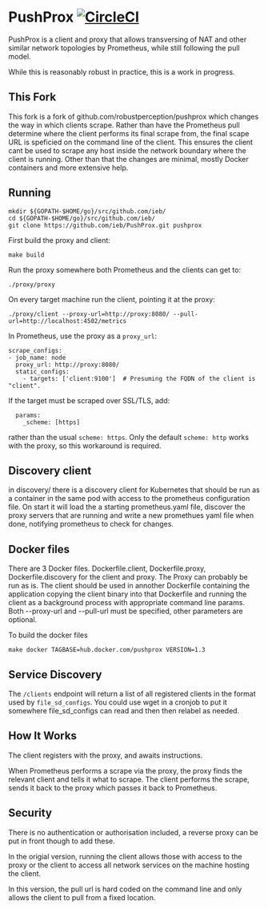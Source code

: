 # PushProx [![CircleCI](https://circleci.com/gh/ieb/PushProx.svg?style=shield)](https://circleci.com/gh/ieb/PushProx)

PushProx is a client and proxy that allows transversing of NAT and other
similar network topologies by Prometheus, while still following the pull model.

While this is reasonably robust in practice, this is a work in progress.

## This Fork

This fork is a fork of github.com/robustperception/pushprox which changes the way in which clients scrape. Rather than
have the Prometheus pull determine where the client performs its final scrape from, the final scape URL is speficied
on the command line of the client. This ensures the client cant be used to scrape any host inside the network boundary where
the client is running. Other than that the changes are minimal, mostly Docker containers and more extensive help.


## Running

```
mkdir ${GOPATH-$HOME/go}/src/github.com/ieb/
cd ${GOPATH-$HOME/go}/src/github.com/ieb/
git clone https://github.com/ieb/PushProx.git pushprox
```

First build the proxy and client:



```
make build
```

Run the proxy somewhere both Prometheus and the clients can get to:

```
./proxy/proxy
```

On every target machine run the client, pointing it at the proxy:
```
./proxy/client --proxy-url=http://proxy:8080/ --pull-url=http://localhost:4502/metrics
```

In Prometheus, use the proxy as a `proxy_url`:

```
scrape_configs:
- job_name: node
  proxy_url: http://proxy:8080/
  static_configs:
    - targets: ['client:9100']  # Presuming the FQDN of the client is "client".
```

If the target must be scraped over SSL/TLS, add:
```
  params:
    _scheme: [https]
```
rather than the usual `scheme: https`. Only the default `scheme: http` works with the proxy,
so this workaround is required.

## Discovery client

in discovery/ there is a discovery client for Kubernetes that should be run as a container in the same pod with access to the prometheus configuration file. On start it will load the a starting prometheus.yaml file, discover the proxy servers that are running
and write a new promethues yaml file when done, notifying prometheus to check for changes.

## Docker files

There are 3 Docker files. Dockerfile.client, Dockerfile.proxy, Dockerfile.discovery for the client and proxy. The Proxy can
probably be run as is. The client should be used in annother Dockerfile containing the application copying 
the client binary into that Dockerfile and running the client as a background process with appropriate
command line params. Both --proxy-url and --pull-url must be specified, other parameters are optional.

To build the docker files
````
make docker TAGBASE=hub.docker.com/pushprox VERSION=1.3
````

## Service Discovery

The `/clients` endpoint will return a list of all registered clients in the format
used by `file_sd_configs`. You could use wget in a cronjob to put it somewhere
file\_sd\_configs can read and then then relabel as needed.

## How It Works

The client registers with the proxy, and awaits instructions.

When Prometheus performs a scrape via the proxy, the proxy finds
the relevant client and tells it what to scrape. The client performs the scrape,
sends it back to the proxy which passes it back to Prometheus.

## Security

There is no authentication or authorisation included, a reverse proxy can be
put in front though to add these.

In the origial version, running the client allows those with access to the proxy or the client to access
all network services on the machine hosting the client. 

In this version, the pull url is hard coded on the command line and only allows the client to pull
from a fixed location.
